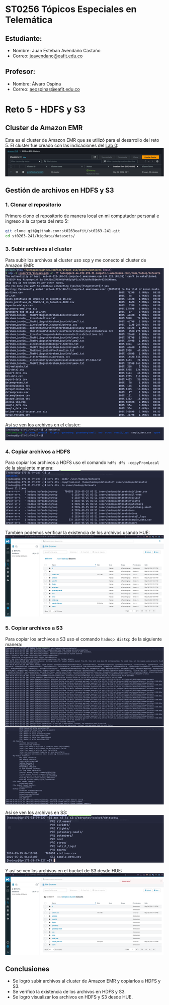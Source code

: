# ST0256 Tópicos Especiales en Telemática

## Estudiante:
- Nombre: Juan Esteban Avendaño Castaño
- Correo: jeavendanc@eafit.edu.co

## Profesor:
- Nombre: Álvaro Ospina
- Correo: aeospinas@eafit.edu.co

# Reto 5 -  HDFS y S3

## Cluster de Amazon EMR
Este es el cluster de Amazon EMR que se utilizó para el desarrollo del reto 5. El cluster fue creado con las indicaciones del
[Lab 0](https://github.com/st0263eafit/st0263-241/blob/main/bigdata/00-lab-aws-emr/Install-AWS-EMR.pdf):
![Cluster EMR](./images/running_cluster.png)


## Gestión de archivos en HDFS y S3

### 1. Clonar el repositorio
Primero clono el repositorio de manera local en mi computador personal e ingreso a la carpeta del reto 5:
```bash
git clone git@github.com:st0263eafit/st0263-241.git
cd st0263-241/bigdata/datasets/
```

### 3. Subir archivos al cluster
Para subir los archivos al cluster uso scp y me conecto al cluster de Amazon EMR:
![Subir archivos al cluster](./images/copy_with_scp.png)

Así se ven los archivos en el cluster:
![Archivos en el cluster](./images/data_in_cluster.png)

### 4. Copiar archivos a HDFS
Para copiar los archivos a HDFS uso el comando `hdfs dfs -copyFromLocal` de la siguiente manera:
![Copiar archivos a HDFS](./images/copy_from_local.png)

Tambien podemos verificar la existencia de los archivos usando HUE:
![Archivos en HDFS](./images/data_hdfs_hue.png)

### 5. Copiar archivos a S3
Para copiar los archivos a S3 uso el comando `hadoop distcp` de la siguiente manera:
![Copiar archivos a S3](./images/to_s3_1.png)
![Copiar archivos a S3](./images/to_s3_2.png)

Así se ven los archivos en S3:
![Archivos en S3](./images/s3_ls.png)

Y así se ven los archivos en el bucket de S3 desde HUE:
![Archivos en S3 desde HUE](./images/data_s3_hue.png)

## Conclusiones
- Se logró subir archivos al cluster de Amazon EMR y copiarlos a HDFS y S3.
- Se verificó la existencia de los archivos en HDFS y S3.
- Se logró visualizar los archivos en HDFS y S3 desde HUE.
